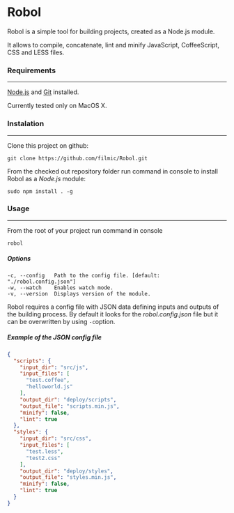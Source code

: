 # Robol
Robol is a simple tool for building projects, created as a Node.js module.

It allows to compile, concatenate, lint and minify JavaScript, CoffeeScript, CSS and LESS files.


### Requirements
---
[Node.js](http://nodejs.org) and [Git](http://git-scm.com) installed.

Currently tested only on MacOS X.


### Instalation
---
Clone this project on github:

	git clone https://github.com/filmic/Robol.git
	
From the checked out repository folder run command in console to install Robol as a *Node.js* module:

	sudo npm install . -g
	
### Usage
---
From the root of your project run command in console

	robol

##### Options

	-c, --config   Path to the config file. [default: "./robol.config.json"]
	-w, --watch    Enables watch mode.            
	-v, --version  Displays version of the module.
  	
Robol requires a config file with JSON data defining inputs and outputs of the building process. By default it looks for the _robol.config.json_ file but it can be overwritten by using `-c`option.

##### Example of the JSON config file

```json
{
  "scripts": {
    "input_dir": "src/js",
    "input_files": [
      "test.coffee",
      "helloworld.js"
    ],
    "output_dir": "deploy/scripts",
    "output_file": "scripts.min.js",
    "minify": false,
    "lint": true
  },
  "styles": {
    "input_dir": "src/css",
    "input_files": [
      "test.less",
      "test2.css"
    ],
    "output_dir": "deploy/styles",
    "output_file": "styles.min.js",
    "minify": false,
    "lint": true
  }
}
```